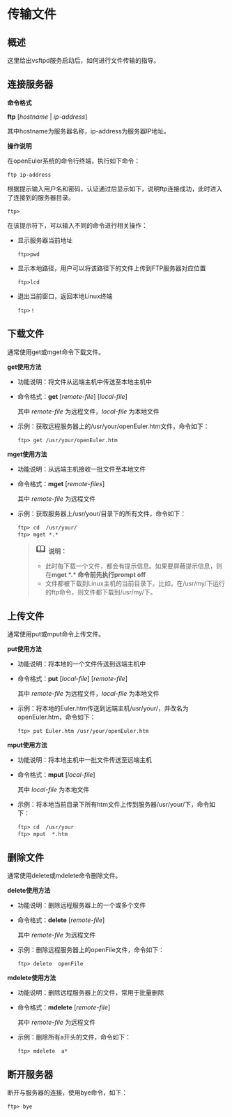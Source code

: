 # 传输文件<a name="ZH-CN_TOPIC_0186639818"></a>

## 概述<a name="section8433148461"></a>

这里给出vsftpd服务启动后，如何进行文件传输的指导。

## 连接服务器<a name="section842892013308"></a>

**命令格式**

**ftp**  \[_hostname_  |  _ip-address_\]

其中hostname为服务器名称，ip-address为服务器IP地址。

**操作说明**

在openEuler系统的命令行终端，执行如下命令：

```
ftp ip-address
```

根据提示输入用户名和密码，认证通过后显示如下，说明ftp连接成功，此时进入了连接到的服务器目录。

```
ftp> 
```

在该提示符下，可以输入不同的命令进行相关操作：

-   显示服务器当前地址

    ```
    ftp>pwd
    ```

-   显示本地路径，用户可以将该路径下的文件上传到FTP服务器对应位置

    ```
    ftp>lcd
    ```

-   退出当前窗口，返回本地Linux终端

    ```
    ftp>！
    ```


## 下载文件<a name="section791812619323"></a>

通常使用get或mget命令下载文件。

**get使用方法**

-   功能说明：将文件从远端主机中传送至本地主机中
-   命令格式：**get**  \[_remote-file_\] \[_local-file_\]

    其中 _remote-file_ 为远程文件，_local-file_ 为本地文件

-   示例：获取远程服务器上的/usr/your/openEuler.htm文件，命令如下：

    ```
    ftp> get /usr/your/openEuler.htm 
    ```


**mget使用方法**

-   功能说明：从远端主机接收一批文件至本地文件
-   命令格式：**mget**  \[_remote-files_\]

    其中 _remote-file_ 为远程文件

-   示例：获取服务器上/usr/your/目录下的所有文件，命令如下：

    ```
    ftp> cd  /usr/your/
    ftp> mget *.* 
    ```

    >![](public_sys-resources/icon-note.gif) **说明：**   
    >-   此时每下载一个文件，都会有提示信息。如果要屏蔽提示信息，则在**mget \*.\* **命令前先执行**prompt off**  
    >-   文件都被下载到Linux主机的当前目录下。比如，在/usr/my/下运行的ftp命令，则文件都下载到/usr/my/下。  


## 上传文件<a name="section1630433133010"></a>

通常使用put或mput命令上传文件。

**put使用方法**

-   功能说明：将本地的一个文件传送到远端主机中
-   命令格式：**put**  \[_local-file_\] \[_remote-file_\]

    其中 _remote-file_ 为远程文件，_local-file_ 为本地文件

-   示例：将本地的Euler.htm传送到远端主机/usr/your/，并改名为openEuler.htm，命令如下：

    ```
    ftp> put Euler.htm /usr/your/openEuler.htm
    ```


**mput使用方法**

-   功能说明：将本地主机中一批文件传送至远端主机
-   命令格式：**mput**  \[_local-file_\]

    其中 _local-file_ 为本地文件

-   示例：将本地当前目录下所有htm文件上传到服务器/usr/your/下，命令如下：

    ```
    ftp> cd  /usr/your 
    ftp> mput  *.htm 
    ```


## 删除文件<a name="section1010011483409"></a>

通常使用delete或mdelete命令删除文件。

**delete使用方法**

-   功能说明：删除远程服务器上的一个或多个文件
-   命令格式：**delete**  \[_remote-file_\]

    其中  _remote-file_ 为远程文件

-   示例：删除远程服务器上的openFile文件，命令如下：

    ```
    ftp> delete  openFile
    ```


**mdelete使用方法**

-   功能说明：删除远程服务器上的文件，常用于批量删除
-   命令格式：**mdelete**  \[_remote-file_\]

    其中  _remote-file_ 为远程文件

-   示例：删除所有a开头的文件，命令如下：

    ```
    ftp> mdelete  a*
    ```


## 断开服务器<a name="section1612795815438"></a>

断开与服务器的连接，使用bye命令，如下：

```
ftp> bye 
```

